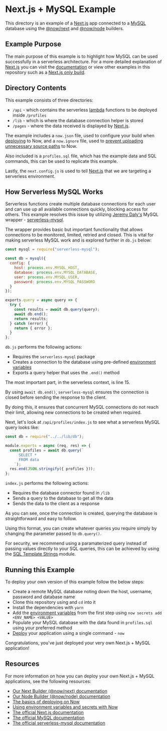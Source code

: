 # Next.js + MySQL Example

This directory is an example of a [Next.js](https://nextjs.org) app connected to a [MySQL](https://www.mysql.com/) database using the [@now/next](https://zeit.co/docs/v2/deployments/official-builders/next-js-now-next/) and [@now/node](https://zeit.co/docs/v2/deployments/official-builders/node-js-now-node/) builders.

## Example Purpose

The main purpose of this example is to highlight how MySQL can be used successfully in a serverless architecture. For a more detailed explanation of [Next.js](https://nextjs.org) you can visit the [documentation](https://nextjs.org/docs/) or view other examples in this repository such as a [Next.js only build](https://github.com/zeit/now-examples/tree/master/nextjs).

## Directory Contents

This example consists of three directories:

- `/api` - which contains the serverless [lambda](https://zeit.co/docs/v2/deployments/concepts/lambdas/) functions to be deployed inside `/profiles`
- `/lib` - which is where the database connection helper is stored
- `/pages` - where the data received is displayed by [Next.js](https://nextjs.org).

The example includes a `now.json` file, used to configure your build when [deploying](https://zeit.co/docs/v2/deployments/basics/) to Now, and a `now.ignore` file, used to [prevent uploading unnecessary source paths](https://zeit.co/guides/prevent-uploading-sourcepaths-with-nowignore/) to Now.

Also included is a `profiles.sql` file, which has the example data and SQL commands, this can be used to replicate this example.

Lastly, the `next.config.js` is used to tell [Next.js](https://nextjs.org) that we are targeting a serverless environment.

## How Serverless MySQL Works

Serverless functions create multiple database connections for each user and can use up all available connections quickly, blocking access for others. This example resolves this issue by utilizing [Jeremy Daly's](http://www.jeremydaly.com) MySQL wrapper - [serverless-mysql](https://github.com/jeremydaly/serverless-mysql).

The wrapper provides basic but important functionality that allows connections to be monitored, limited, retried and closed. This is vital for making serverless MySQL work and is explored further in `db.js` below:

```js
const mysql = require("serverless-mysql");

const db = mysql({
  config: {
    host: process.env.MYSQL_HOST,
    database: process.env.MYSQL_DATABASE,
    user: process.env.MYSQL_USER,
    password: process.env.MYSQL_PASSWORD
  }
});

exports.query = async query => {
  try {
    const results = await db.query(query);
    await db.end();
    return results;
  } catch (error) {
    return { error };
  }
};
```

`db.js` performs the following actions:

- Requires the `serverless-mysql` package
- Creates a connection to the database using pre-defined [environment variables](https://zeit.co/docs/v2/deployments/environment-variables-and-secrets/)
- Exports a query helper that uses the `.end()` method

The most important part, in the serverless context, is line 15.

By using `await db.end()`, `serverless-mysql` ensures the connection is closed before sending the response to the client.

By doing this, it ensures that concurrent MySQL connections do not reach their limit, allowing new connections to be created when required.

Next, let's look at `/api/profiles/index.js` to see what a serverless MySQL query looks like:

```js
const db = require("../../lib/db");

module.exports = async (req, res) => {
  const profiles = await db.query(`
      SELECT *
      FROM data
    `);
  res.end(JSON.stringify({ profiles }));
};
```

`index.js` performs the following actions:

- Requires the database connector found in `/lib`
- Sends a query to the database to get all the data
- Sends the data to the client as a response

As you can see, once the connection is created, querying the database is straightforward and easy to follow.

Using this format, you can create whatever queries you require simply by changing the parameter passed to `db.query()`.

For security, we recommend using a paramaterized query instead of passing values directly to your SQL queries, this can be achieved by using the [SQL Template Strings](https://github.com/felixfbecker/node-sql-template-strings) module.

## Running this Example

To deploy your own version of this example follow the below steps:

- Create a remote MySQL database noting down the host, username, password and database name
- Clone this repository using and `cd` into it
- Install the dependencies with `yarn`
- Add the [environment variables](https://zeit.co/docs/v2/deployments/environment-variables-and-secrets/) from the first step using `now secrets add <ENV_NAME> <VALUE>`
- Populate your MySQL database with the data found in `profiles.sql` using your preferred method
- [Deploy](https://zeit.co/docs/v2/deployments/basics/) your application using a single command - `now`

Congratulations, you've just deployed your very own Next.js + MySQL application!

## Resources

For more information on how you can deploy your own Next.js + MySQL applications, see the following resources:

- [Our Next Builder (@now/next) documentation](https://zeit.co/docs/v2/deployments/official-builders/next-js-now-next/)
- [Our Node Builder (@now/node) documentation](https://zeit.co/docs/v2/deployments/official-builders/node-js-now-node/)
- [The basics of deploying on Now](https://zeit.co/docs/v2/deployments/basics/)
- [Using environment variables and secrets with Now](https://zeit.co/docs/v2/deployments/environment-variables-and-secrets/)
- [The official Next.js documentation](https://nextjs.org)
- [The official MySQL documentation](https://dev.mysql.com/doc/)
- [The official serverless-mysql documentation](https://github.com/jeremydaly/serverless-mysql)
